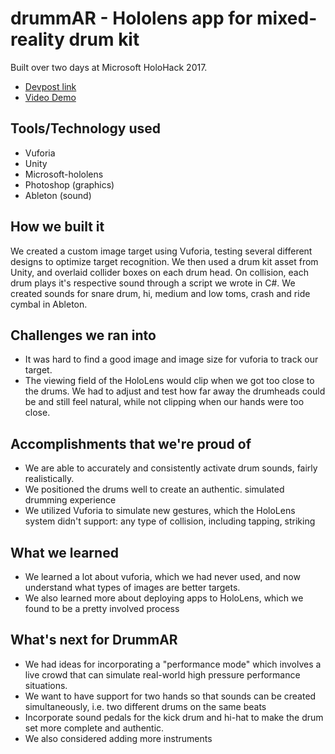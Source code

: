 # drummAR - Hololens app for mixed-reality drum kit

Built over two days at Microsoft HoloHack 2017. 
* [Devpost link](https://devpost.com/software/drummar)
* [Video Demo](https://youtu.be/Zas5JCjQb40)

## Tools/Technology used
* Vuforia
* Unity
* Microsoft-hololens
* Photoshop (graphics)
* Ableton (sound)

## How we built it
We created a custom image target using Vuforia, testing several different designs to optimize target recognition. We then used a drum kit asset from Unity, and overlaid collider boxes on each drum head. On collision, each drum plays it's respective sound through a script we wrote in C#. We created sounds for snare drum, hi, medium and low toms, crash and ride cymbal in Ableton.

## Challenges we ran into
* It was hard to find a good image and image size for vuforia to track our target.
* The viewing field of the HoloLens would clip when we got too close to the drums. We had to adjust and test how far away the drumheads could be and still feel natural, while not clipping when our hands were too close.

## Accomplishments that we're proud of
* We are able to accurately and consistently activate drum sounds, fairly realistically.
* We positioned the drums well to create an authentic. simulated drumming experience
* We utilized Vuforia to simulate new gestures, which the HoloLens system didn't support: any type of collision, including tapping, striking

## What we learned
* We learned a lot about vuforia, which we had never used, and now understand what types of images are better targets.
* We also learned more about deploying apps to HoloLens, which we found to be a pretty involved process

## What's next for DrummAR
* We had ideas for incorporating a "performance mode" which involves a live crowd that can simulate real-world high pressure performance situations.
* We want to have support for two hands so that sounds can be created simultaneously, i.e. two different drums on the same beats
* Incorporate sound pedals for the kick drum and hi-hat to make the drum set more complete and authentic.
* We also considered adding more instruments


